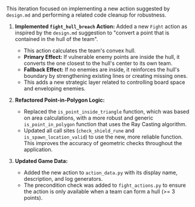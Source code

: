 This iteration focused on implementing a new action suggested by `design.md` and performing a related code cleanup for robustness.

1.  **Implemented `fight_hull_breach` Action:** Added a new `Fight` action as inspired by the `design.md` suggestion to "convert a point that is contained in the hull of the team".
    -   This action calculates the team's convex hull.
    -   **Primary Effect:** If vulnerable enemy points are inside the hull, it converts the one closest to the hull's center to its own team.
    -   **Fallback Effect:** If no enemies are inside, it reinforces the hull's boundary by strengthening existing lines or creating missing ones.
    -   This adds a new strategic layer related to controlling board space and enveloping enemies.

2.  **Refactored Point-in-Polygon Logic:**
    -   Replaced the `is_point_inside_triangle` function, which was based on area calculations, with a more robust and generic `is_point_in_polygon` function that uses the Ray Casting algorithm.
    -   Updated all call sites (`check_shield_rune` and `is_spawn_location_valid`) to use the new, more reliable function. This improves the accuracy of geometric checks throughout the application.

3.  **Updated Game Data:**
    -   Added the new action to `action_data.py` with its display name, description, and log generators.
    -   The precondition check was added to `fight_actions.py` to ensure the action is only available when a team can form a hull (>= 3 points).